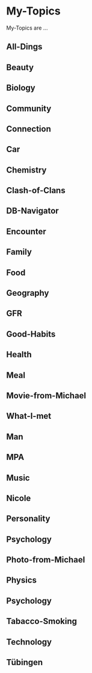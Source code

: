 # My-Topics

My-Topics are ...

## All-Dings

## Beauty

## Biology

## Community

## Connection

## Car

## Chemistry

## Clash-of-Clans

## DB-Navigator

## Encounter

## Family

## Food

## Geography

## GFR

## Good-Habits

## Health

## Meal

## Movie-from-Michael

## What-I-met

## Man

## MPA

## Music

## Nicole

## Personality

## Psychology

## Photo-from-Michael

## Physics

## Psychology

## Tabacco-Smoking

## Technology

## Tübingen
